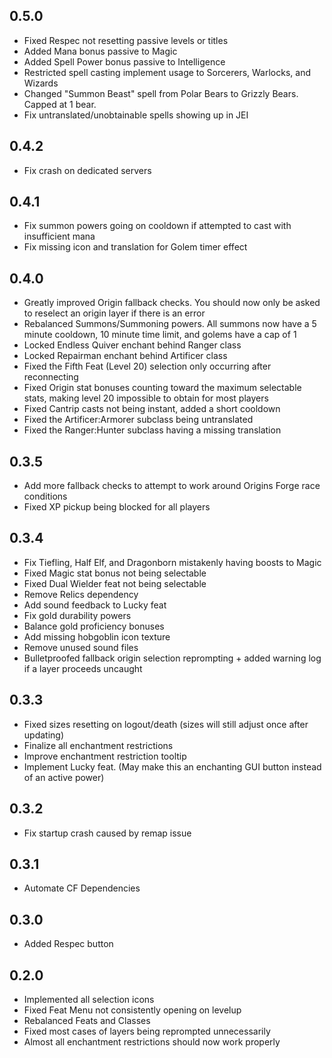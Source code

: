 ## 0.5.0
- Fixed Respec not resetting passive levels or titles
- Added Mana bonus passive to Magic 
- Added Spell Power bonus passive to Intelligence
- Restricted spell casting implement usage to Sorcerers, Warlocks, and Wizards
- Changed "Summon Beast" spell from Polar Bears to Grizzly Bears. Capped at 1 bear.
- Fix untranslated/unobtainable spells showing up in JEI

## 0.4.2
- Fix crash on dedicated servers

## 0.4.1
- Fix summon powers going on cooldown if attempted to cast with insufficient mana
- Fix missing icon and translation for Golem timer effect

## 0.4.0
- Greatly improved Origin fallback checks. You should now only be asked to reselect an origin layer if there is an error
- Rebalanced Summons/Summoning powers. All summons now have a 5 minute cooldown, 10 minute time limit, and golems have a cap of 1
- Locked Endless Quiver enchant behind Ranger class
- Locked Repairman enchant behind Artificer class
- Fixed the Fifth Feat (Level 20) selection only occurring after reconnecting
- Fixed Origin stat bonuses counting toward the maximum selectable stats, making level 20 impossible to obtain for most players
- Fixed Cantrip casts not being instant, added a short cooldown
- Fixed the Artificer:Armorer subclass being untranslated
- Fixed the Ranger:Hunter subclass having a missing translation

## 0.3.5
- Add more fallback checks to attempt to work around Origins Forge race conditions
- Fixed XP pickup being blocked for all players

## 0.3.4
- Fix Tiefling, Half Elf, and Dragonborn mistakenly having boosts to Magic
- Fixed Magic stat bonus not being selectable
- Fixed Dual Wielder feat not being selectable
- Remove Relics dependency
- Add sound feedback to Lucky feat 
- Fix gold durability powers 
- Balance gold proficiency bonuses
- Add missing hobgoblin icon texture
- Remove unused sound files
- Bulletproofed fallback origin selection reprompting + added warning log if a layer proceeds uncaught

## 0.3.3
- Fixed sizes resetting on logout/death (sizes will still adjust once after updating)
- Finalize all enchantment restrictions
- Improve enchantment restriction tooltip
- Implement Lucky feat. (May make this an enchanting GUI button instead of an active power)

## 0.3.2
- Fix startup crash caused by remap issue 

## 0.3.1
- Automate CF Dependencies

## 0.3.0
- Added Respec button

## 0.2.0
- Implemented all selection icons
- Fixed Feat Menu not consistently opening on levelup
- Rebalanced Feats and Classes
- Fixed most cases of layers being reprompted unnecessarily
- Almost all enchantment restrictions should now work properly